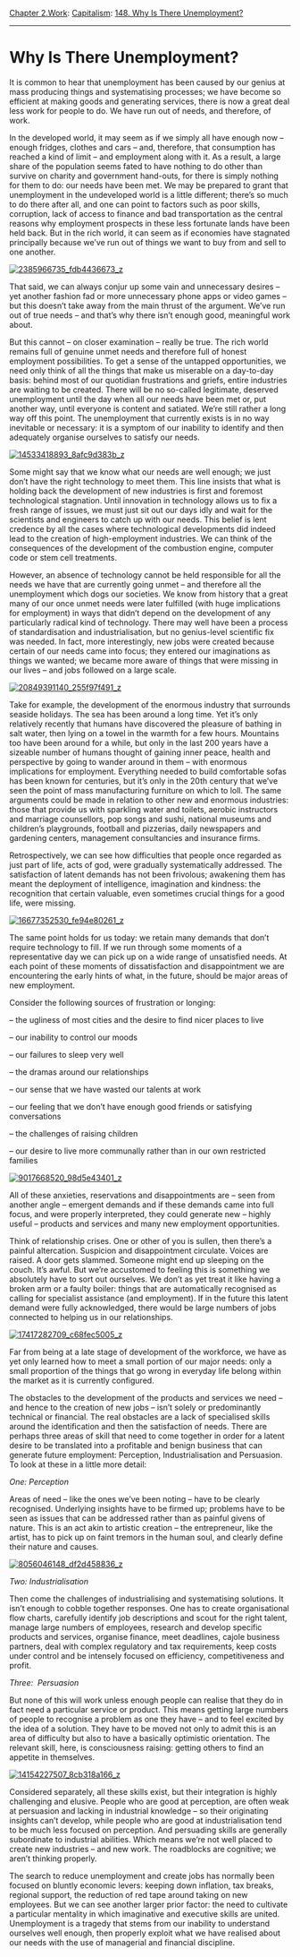 [Chapter 2.Work](https://www.theschooloflife.com/thebookoflife/category/work/): [Capitalism](https://www.theschooloflife.com/thebookoflife/category/work/capitalism/): [148. Why Is There Unemployment?](https://www.theschooloflife.com/thebookoflife/why-is-there-unemployment/)

* * *

# Why Is There Unemployment?

It is common to hear that unemployment has been caused by our genius at mass producing things and systematising processes; we have become so efficient at making goods and generating services, there is now a great deal less work for people to do. We have run out of needs, and therefore, of work.

In the developed world, it may seem as if we simply all have enough now – enough fridges, clothes and cars – and, therefore, that consumption has reached a kind of limit – and employment along with it. As a result, a large share of the population seems fated to have nothing to do other than survive on charity and government hand-outs, for there is simply nothing for them to do: our needs have been met. We may be prepared to grant that unemployment in the undeveloped world is a little different; there’s so much to do there after all, and one can point to factors such as poor skills, corruption, lack of access to finance and bad transportation as the central reasons why employment prospects in these less fortunate lands have been held back. But in the rich world, it can seem as if economies have stagnated principally because we’ve run out of things we want to buy from and sell to one another.

[![2385966735_fdb4436673_z](https://www.theschooloflife.com/thebookoflife/wp-content/uploads/2015/10/2385966735_fdb4436673_z.jpg)](http://www.thebookoflife.org/wp-content/uploads/2015/10/2385966735_fdb4436673_z.jpg)

That said, we can always conjur up some vain and unnecessary desires – yet another fashion fad or more unnecessary phone apps or video games – but this doesn’t take away from the main thrust of the argument. We’ve run out of true needs – and that’s why there isn’t enough good, meaningful work about.

But this cannot – on closer examination – really be true. The rich world remains full of genuine unmet needs and therefore full of honest employment possibilities. To get a sense of the untapped opportunities, we need only think of all the things that make us miserable on a day-to-day basis: behind most of our quotidian frustrations and griefs, entire industries are waiting to be created. There will be no so-called legitimate, deserved unemployment until the day when all our needs have been met or, put another way, until everyone is content and satiated. We’re still rather a long way off this point. The unemployment that currently exists is in no way inevitable or necessary: it is a symptom of our inability to identify and then adequately organise ourselves to satisfy our needs.

[![14533418893_8afc9d383b_z](https://www.theschooloflife.com/thebookoflife/wp-content/uploads/2015/10/14533418893_8afc9d383b_z.jpg)](http://www.thebookoflife.org/wp-content/uploads/2015/10/14533418893_8afc9d383b_z.jpg)

Some might say that we know what our needs are well enough; we just don’t have the right technology to meet them. This line insists that what is holding back the development of new industries is first and foremost technological stagnation. Until innovation in technology allows us to fix a fresh range of issues, we must just sit out our days idly and wait for the scientists and engineers to catch up with our needs. This belief is lent credence by all the cases where technological developments did indeed lead to the creation of high-employment industries. We can think of the consequences of the development of the combustion engine, computer code or stem cell treatments.

However, an absence of technology cannot be held responsible for all the needs we have that are currently going unmet – and therefore all the unemployment which dogs our societies. We know from history that a great many of our once unmet needs were later fulfilled (with huge implications for employment) in ways that didn’t depend on the development of any particularly radical kind of technology. There may well have been a process of standardisation and industrialisation, but no genius-level scientific fix was needed. In fact, more interestingly, new jobs were created because certain of our needs came into focus; they entered our imaginations as things we wanted; we became more aware of things that were missing in our lives – and jobs followed on a large scale.

[![20849391140_255f97f491_z](https://www.theschooloflife.com/thebookoflife/wp-content/uploads/2015/10/20849391140_255f97f491_z.jpg)](http://www.thebookoflife.org/wp-content/uploads/2015/10/20849391140_255f97f491_z.jpg)

Take for example, the development of the enormous industry that surrounds seaside holidays. The sea has been around a long time. Yet it’s only relatively recently that humans have discovered the pleasure of bathing in salt water, then lying on a towel in the warmth for a few hours. Mountains too have been around for a while, but only in the last 200 years have a sizeable number of humans thought of gaining inner peace, health and perspective by going to wander around in them – with enormous implications for employment. Everything needed to build comfortable sofas has been known for centuries, but it’s only in the 20th century that we’ve seen the point of mass manufacturing furniture on which to loll. The same arguments could be made in relation to other new and enormous industries: those that provide us with sparkling water and toilets, aerobic instructors and marriage counsellors, pop songs and sushi, national museums and children’s playgrounds, football and pizzerias, daily newspapers and gardening centers, management consultancies and insurance firms.

Retrospectively, we can see how difficulties that people once regarded as just part of life, acts of god, were gradually systematically addressed. The satisfaction of latent demands has not been frivolous; awakening them has meant the deployment of intelligence, imagination and kindness: the recognition that certain valuable, even sometimes crucial things for a good life, were missing.

[![16677352530_fe94e80261_z](https://www.theschooloflife.com/thebookoflife/wp-content/uploads/2015/10/16677352530_fe94e80261_z.jpg)](http://www.thebookoflife.org/wp-content/uploads/2015/10/16677352530_fe94e80261_z.jpg)

The same point holds for us today: we retain many demands that don’t require technology to fill. If we run through some moments of a representative day we can pick up on a wide range of unsatisfied needs. At each point of these moments&nbsp;of dissatisfaction and disappointment we are encountering the early hints of what, in the future, should be major areas of new employment.

Consider the following sources of frustration or longing:

– the ugliness of most cities and the desire to find nicer places to live

– our inability to control our moods

– our failures to sleep very well

– the dramas around our relationships

– our sense that we have wasted our talents at work

– our feeling that we don’t have enough good friends or satisfying conversations

– the challenges of raising children

– our desire to live more communally rather than in our own restricted families

[![9017668520_98d5e43401_z](https://www.theschooloflife.com/thebookoflife/wp-content/uploads/2015/10/9017668520_98d5e43401_z.jpg)](http://www.thebookoflife.org/wp-content/uploads/2015/10/9017668520_98d5e43401_z.jpg)

All of these anxieties, reservations and disappointments are – seen from another angle – emergent demands and if these demands came into full focus, and were properly interpreted, they could generate new – highly useful – products and services and many new employment opportunities.

Think of relationship crises. One or other of you is sullen, then there’s a painful altercation. Suspicion and disappointment circulate. Voices are raised. A door gets slammed. Someone might end up sleeping on the couch. It’s awful. But we’re accustomed to feeling this is something we absolutely have to sort out ourselves. We don’t as yet treat it like having a broken arm or a faulty boiler: things that are automatically recognised as calling for specialist assistance (and employment). If in the future this latent demand were fully acknowledged, there would be large numbers of jobs connected to helping us in our relationships.

[![17417282709_c68fec5005_z](https://www.theschooloflife.com/thebookoflife/wp-content/uploads/2015/10/17417282709_c68fec5005_z.jpg)](http://www.thebookoflife.org/wp-content/uploads/2015/10/17417282709_c68fec5005_z.jpg)

Far from being at a late stage of development of the workforce, we have as yet only learned how to meet a small portion of our major needs: only a small proportion of the things that go wrong in everyday life belong within the market as it is currently configured.

The obstacles to the development of the products and services we need – and hence to the creation of new jobs – isn’t solely or predominantly technical or financial. The real obstacles are a lack of specialised skills around the identification and then the satisfaction of needs. There are perhaps three areas of skill that need to come together in order for a latent desire to be translated into a profitable and benign business that can generate future employment: Perception, Industrialisation and Persuasion. To look at these in a little more detail: &nbsp;

_One: Perception_

Areas of need – like the ones we’ve been noting – have to be clearly recognised. Underlying insights have to be firmed up; problems have to be seen as issues that can be addressed rather than as painful givens of nature. This is an act akin to artistic creation – the entrepreneur, like the artist, has to pick up on faint tremors in the human soul, and clearly define their nature and causes.

[![8056046148_df2d458836_z](https://www.theschooloflife.com/thebookoflife/wp-content/uploads/2015/10/8056046148_df2d458836_z.jpg)](http://www.thebookoflife.org/wp-content/uploads/2015/10/8056046148_df2d458836_z.jpg)

_Two: Industrialisation_

Then come the challenges of industrialising and systematising solutions. It isn’t enough to cobble together responses. One has to create organisational flow charts, carefully identify job descriptions and scout for the right talent, manage large numbers of employees, research and develop specific products and services, organise finance, meet deadlines, cajole business partners, deal with complex regulatory and tax requirements, keep costs under control and be intensely focused on efficiency, competitiveness and profit.

_Three: &nbsp;Persuasion_

But none of this will work unless enough people can realise that they do in fact need a particular service or product. This means getting large numbers of people to recognise a problem as one they have – and to feel excited by the idea of a solution. They have to be moved not only to admit this is an area of difficulty but also to have a basically optimistic orientation. The relevant skill, here, is consciousness raising: getting others to find an appetite in themselves.

[![14154227507_8cb318a166_z](https://www.theschooloflife.com/thebookoflife/wp-content/uploads/2015/10/14154227507_8cb318a166_z.jpg)](http://www.thebookoflife.org/wp-content/uploads/2015/10/14154227507_8cb318a166_z.jpg)

Considered separately, all these skills exist, but their integration is highly challenging and elusive. People who are good at perception, are often weak at persuasion and lacking in industrial knowledge – so their originating insights can’t develop, while people who are good at industrialisation tend to be much less focused on perception. And persuading skills are generally subordinate to industrial abilities. Which means we’re not well placed to create new industries – and new work. The roadblocks are cognitive; we aren’t thinking properly.

The search to reduce unemployment and create jobs has normally been focused on bluntly economic levers: keeping down inflation, tax breaks, regional support, the reduction of red tape around taking on new employees. But we can see another larger prior factor: the need to cultivate a particular mentality in which imaginative and executive skills are united. Unemployment is a tragedy that stems from our inability to understand ourselves well enough, then properly exploit what we have realised about our needs with the use of managerial and financial discipline.
